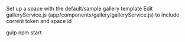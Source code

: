
Set up a space with the default/sample gallery template
Edit galleryService.js (app/components/gallery/galleryService.js) to include corrent token and space id

gulp
npm start

